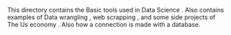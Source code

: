 This directory contains the Basic tools used in Data Science .
Also contains examples of Data wrangling , web scrapping , and some side projects of The Us economy .
Also how a connection is made with a database.
